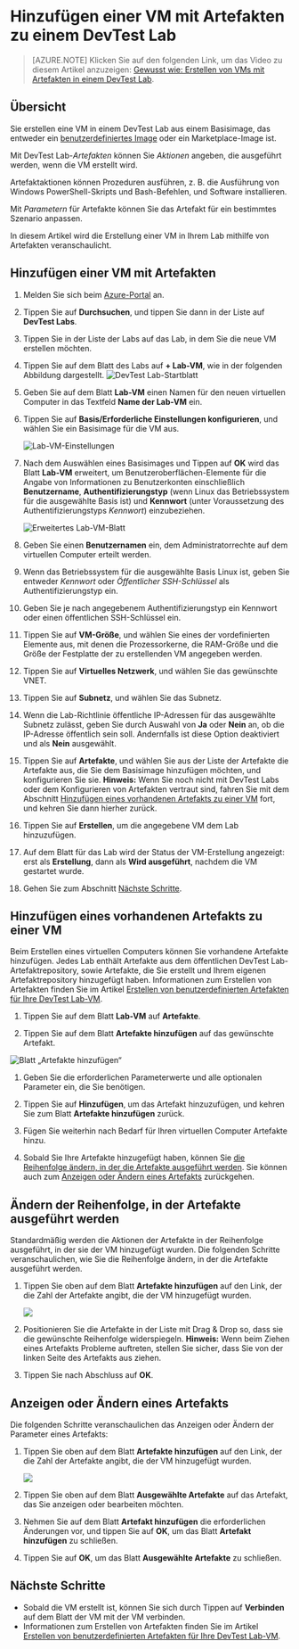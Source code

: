 <properties
	pageTitle="Hinzufügen einer VM mit Artefakten zu einem DevTest Lab | Microsoft Azure"
	description="Erfahren Sie, wie Sie eine VM mit Artefakten einem DevTest Lab hinzufügen."
	services="devtest-lab,virtual-machines"
	documentationCenter="na"
	authors="tomarcher"
	manager="douge"
	editor=""/>

<tags
	ms.service="devtest-lab"
	ms.workload="na"
	ms.tgt_pltfrm="na"
	ms.devlang="na"
	ms.topic="article"
	ms.date="03/13/2016"
	ms.author="tarcher"/>

# Hinzufügen einer VM mit Artefakten zu einem DevTest Lab

> [AZURE.NOTE] Klicken Sie auf den folgenden Link, um das Video zu diesem Artikel anzuzeigen: [Gewusst wie: Erstellen von VMs mit Artefakten in einem DevTest Lab](/documentation/videos/how-to-create-vms-with-artifacts-in-a-devtest-lab).

## Übersicht

Sie erstellen eine VM in einem DevTest Lab aus einem Basisimage, das entweder ein [benutzerdefiniertes Image](./devtest-lab-create-template.md) oder ein Marketplace-Image ist.

Mit DevTest Lab-*Artefakten* können Sie *Aktionen* angeben, die ausgeführt werden, wenn die VM erstellt wird.

Artefaktaktionen können Prozeduren ausführen, z. B. die Ausführung von Windows PowerShell-Skripts und Bash-Befehlen, und Software installieren.

Mit *Parametern* für Artefakte können Sie das Artefakt für ein bestimmtes Szenario anpassen.

In diesem Artikel wird die Erstellung einer VM in Ihrem Lab mithilfe von Artefakten veranschaulicht.

## Hinzufügen einer VM mit Artefakten

1. Melden Sie sich beim [Azure-Portal](https://portal.azure.com) an.

1. Tippen Sie auf **Durchsuchen**, und tippen Sie dann in der Liste auf **DevTest Labs**.

1. Tippen Sie in der Liste der Labs auf das Lab, in dem Sie die neue VM erstellen möchten.

1. Tippen Sie auf dem Blatt des Labs auf **+ Lab-VM**, wie in der folgenden Abbildung dargestellt. ![DevTest Lab-Startblatt](./media/devtest-lab-add-vm-with-artifacts/devtestlab-home-blade-add-vm.png)

1. Geben Sie auf dem Blatt **Lab-VM** einen Namen für den neuen virtuellen Computer in das Textfeld **Name der Lab-VM** ein.

1. Tippen Sie auf **Basis/Erforderliche Einstellungen konfigurieren**, und wählen Sie ein Basisimage für die VM aus.

    ![Lab-VM-Einstellungen](./media/devtest-lab-add-vm-with-artifacts/devtestlab-add-lab-vm-blade-1.png)

1. Nach dem Auswählen eines Basisimages und Tippen auf **OK** wird das Blatt **Lab-VM** erweitert, um Benutzeroberflächen-Elemente für die Angabe von Informationen zu Benutzerkonten einschließlich **Benutzername**, **Authentifizierungstyp** (wenn Linux das Betriebssystem für die ausgewählte Basis ist) und **Kennwort** (unter Voraussetzung des Authentifizierungstyps *Kennwort*) einzubeziehen.

    ![Erweitertes Lab-VM-Blatt](./media/devtest-lab-add-vm-with-artifacts/devtestlab-add-lab-vm-blade-2.png)

1. Geben Sie einen **Benutzernamen** ein, dem Administratorrechte auf dem virtuellen Computer erteilt werden.

1. Wenn das Betriebssystem für die ausgewählte Basis Linux ist, geben Sie entweder *Kennwort* oder *Öffentlicher SSH-Schlüssel* als Authentifizierungstyp ein.

1. Geben Sie je nach angegebenem Authentifizierungstyp ein Kennwort oder einen öffentlichen SSH-Schlüssel ein.

1. Tippen Sie auf **VM-Größe**, und wählen Sie eines der vordefinierten Elemente aus, mit denen die Prozessorkerne, die RAM-Größe und die Größe der Festplatte der zu erstellenden VM angegeben werden.

1. Tippen Sie auf **Virtuelles Netzwerk**, und wählen Sie das gewünschte VNET.

1. Tippen Sie auf **Subnetz**, und wählen Sie das Subnetz.

1. Wenn die Lab-Richtlinie öffentliche IP-Adressen für das ausgewählte Subnetz zulässt, geben Sie durch Auswahl von **Ja** oder **Nein** an, ob die IP-Adresse öffentlich sein soll. Andernfalls ist diese Option deaktiviert und als **Nein** ausgewählt.

1. Tippen Sie auf **Artefakte**, und wählen Sie aus der Liste der Artefakte die Artefakte aus, die Sie dem Basisimage hinzufügen möchten, und konfigurieren Sie sie. **Hinweis:** Wenn Sie noch nicht mit DevTest Labs oder dem Konfigurieren von Artefakten vertraut sind, fahren Sie mit dem Abschnitt [Hinzufügen eines vorhandenen Artefakts zu einer VM](#add-an-existing-artifact-to-a-vm) fort, und kehren Sie dann hierher zurück.

1. Tippen Sie auf **Erstellen**, um die angegebene VM dem Lab hinzuzufügen.

1. Auf dem Blatt für das Lab wird der Status der VM-Erstellung angezeigt: erst als **Erstellung**, dann als **Wird ausgeführt**, nachdem die VM gestartet wurde.

1. Gehen Sie zum Abschnitt [Nächste Schritte](#next-steps).

## Hinzufügen eines vorhandenen Artefakts zu einer VM

Beim Erstellen eines virtuellen Computers können Sie vorhandene Artefakte hinzufügen. Jedes Lab enthält Artefakte aus dem öffentlichen DevTest Lab-Artefaktrepository, sowie Artefakte, die Sie erstellt und Ihrem eigenen Artefaktrepository hinzugefügt haben. Informationen zum Erstellen von Artefakten finden Sie im Artikel [Erstellen von benutzerdefinierten Artefakten für Ihre DevTest Lab-VM](devtest-lab-artifact-author.md).

1. Tippen Sie auf dem Blatt **Lab-VM** auf **Artefakte**. 

1. Tippen Sie auf dem Blatt **Artefakte hinzufügen** auf das gewünschte Artefakt.

![Blatt „Artefakte hinzufügen“](./media/devtest-lab-add-vm-with-artifacts/devtestlab-add-artifact-blade.png)

1. Geben Sie die erforderlichen Parameterwerte und alle optionalen Parameter ein, die Sie benötigen.  

1. Tippen Sie auf **Hinzufügen**, um das Artefakt hinzuzufügen, und kehren Sie zum Blatt **Artefakte hinzufügen** zurück.

1. Fügen Sie weiterhin nach Bedarf für Ihren virtuellen Computer Artefakte hinzu.

1. Sobald Sie Ihre Artefakte hinzugefügt haben, können Sie [die Reihenfolge ändern, in der die Artefakte ausgeführt werden](#change-the-order-in-which-artifacts-are-run). Sie können auch zum [Anzeigen oder Ändern eines Artefakts](#view-or-modify-an-artifact) zurückgehen.

## Ändern der Reihenfolge, in der Artefakte ausgeführt werden

Standardmäßig werden die Aktionen der Artefakte in der Reihenfolge ausgeführt, in der sie der VM hinzugefügt wurden. Die folgenden Schritte veranschaulichen, wie Sie die Reihenfolge ändern, in der die Artefakte ausgeführt werden.

1. Tippen Sie oben auf dem Blatt **Artefakte hinzufügen** auf den Link, der die Zahl der Artefakte angibt, die der VM hinzugefügt wurden.

    ![](./media/devtest-lab-add-vm-with-artifacts/devtestlab-add-artifacts-blade-selected-artifacts.png)

1. Positionieren Sie die Artefakte in der Liste mit Drag & Drop so, dass sie die gewünschte Reihenfolge widerspiegeln. **Hinweis:** Wenn beim Ziehen eines Artefakts Probleme auftreten, stellen Sie sicher, dass Sie von der linken Seite des Artefakts aus ziehen.

1. Tippen Sie nach Abschluss auf **OK**.

## Anzeigen oder Ändern eines Artefakts

Die folgenden Schritte veranschaulichen das Anzeigen oder Ändern der Parameter eines Artefakts:

1. Tippen Sie oben auf dem Blatt **Artefakte hinzufügen** auf den Link, der die Zahl der Artefakte angibt, die der VM hinzugefügt wurden.

    ![](./media/devtest-lab-add-vm-with-artifacts/devtestlab-add-artifacts-blade-selected-artifacts.png)

1. Tippen Sie oben auf dem Blatt **Ausgewählte Artefakte** auf das Artefakt, das Sie anzeigen oder bearbeiten möchten.

1. Nehmen Sie auf dem Blatt **Artefakt hinzufügen** die erforderlichen Änderungen vor, und tippen Sie auf **OK**, um das Blatt **Artefakt hinzufügen** zu schließen.

1. Tippen Sie auf **OK**, um das Blatt **Ausgewählte Artefakte** zu schließen.

## Nächste Schritte

- Sobald die VM erstellt ist, können Sie sich durch Tippen auf **Verbinden** auf dem Blatt der VM mit der VM verbinden.
- Informationen zum Erstellen von Artefakten finden Sie im Artikel [Erstellen von benutzerdefinierten Artefakten für Ihre DevTest Lab-VM](devtest-lab-artifact-author.md).

<!---HONumber=AcomDC_0316_2016-->